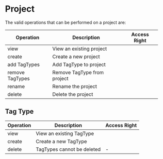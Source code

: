 # Project

The valid operations that can be performed on a project are:

| **Operation**   | **Description**             | **Access Right**                                                          |
|-----------------|-----------------------------|---------------------------------------------------------------------------|
| view            | View an existing project    | <Read/>                                                                   |
| create          | Create a new project        | <Create hint="The create rights need to be from an organizational unit"/> |
| add TagTypes    | Add TagType to project      | <Modify/>                                                                 |
| remove TagTypes | Remove TagType from project | <Modify/>                                                                 |
| rename          | Rename the project          | <Modify/>                                                                 |
| delete          | Delete the project          | <Delete/>                                                                 |


## Tag Type
| **Operation** | **Description**            | **Access Right**                                                          |
|---------------|----------------------------|---------------------------------------------------------------------------|
| view          | View an existing TagType   | <Any/>                                                                    |
| create        | Create a new TagType       | <Create hint="The create rights need to be from an organizational unit"/> |
| delete        | TagTypes cannot be deleted | -                                                                         |